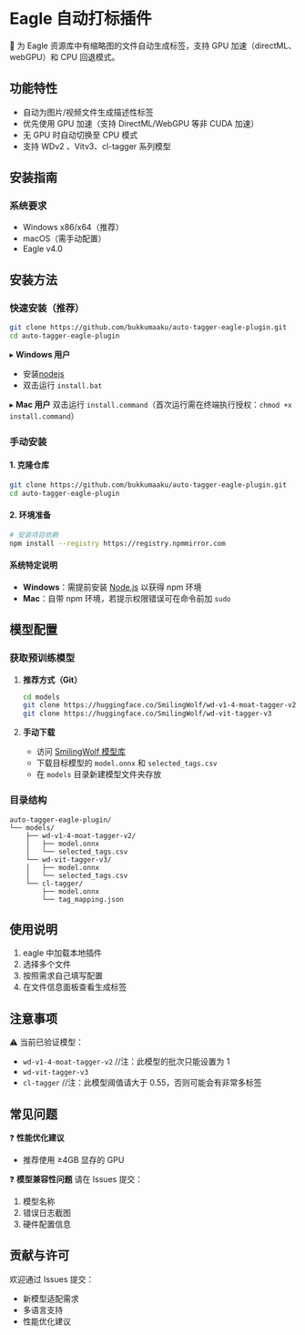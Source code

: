 # Eagle 自动打标插件

📌 为 Eagle 资源库中有缩略图的文件自动生成标签，支持 GPU 加速（directML、webGPU）和 CPU 回退模式。

## 功能特性

-   自动为图片/视频文件生成描述性标签
-   优先使用 GPU 加速（支持 DirectML/WebGPU 等非 CUDA 加速）
-   无 GPU 时自动切换至 CPU 模式
-   支持 WDv2 、Vitv3、cl-tagger 系列模型

## 安装指南

### 系统要求

-   Windows x86/x64（推荐）
-   macOS（需手动配置）
-   Eagle v4.0

## 安装方法

### 快速安装（推荐）

```bash
git clone https://github.com/bukkumaaku/auto-tagger-eagle-plugin.git
cd auto-tagger-eagle-plugin
```

▸ **Windows 用户**

-   安装[nodejs](https://nodejs.org/zh-cn/download)
-   双击运行 `install.bat`

▸ **Mac 用户**
双击运行 `install.command`（首次运行需在终端执行授权：`chmod +x install.command`）

### 手动安装

#### 1. 克隆仓库

```bash
git clone https://github.com/bukkumaaku/auto-tagger-eagle-plugin.git
cd auto-tagger-eagle-plugin
```

#### 2. 环境准备

```bash
# 安装项目依赖
npm install --registry https://registry.npmmirror.com
```

#### 系统特定说明

-   **Windows**：需提前安装 [Node.js](https://nodejs.org) 以获得 npm 环境
-   **Mac**：自带 npm 环境，若提示权限错误可在命令前加 `sudo`

## 模型配置

### 获取预训练模型

1. **推荐方式（Git）**

    ```bash
    cd models
    git clone https://huggingface.co/SmilingWolf/wd-v1-4-moat-tagger-v2
    git clone https://huggingface.co/SmilingWolf/wd-vit-tagger-v3
    ```

2. **手动下载**
    - 访问 [SmilingWolf 模型库](https://huggingface.co/SmilingWolf)
    - 下载目标模型的 `model.onnx` 和 `selected_tags.csv`
    - 在 `models` 目录新建模型文件夹存放

### 目录结构

```
auto-tagger-eagle-plugin/
└── models/
    ├── wd-v1-4-moat-tagger-v2/
    │   ├── model.onnx
    │   └── selected_tags.csv
    └── wd-vit-tagger-v3/
    │   ├── model.onnx
    │   └── selected_tags.csv
    └── cl-tagger/
        ├── model.onnx
        └── tag_mapping.json
```

## 使用说明

1. eagle 中加载本地插件
2. 选择多个文件
3. 按照需求自己填写配置
4. 在文件信息面板查看生成标签

## 注意事项

⚠️ 当前已验证模型：

-   `wd-v1-4-moat-tagger-v2` //注：此模型的批次只能设置为 1
-   `wd-vit-tagger-v3`
-   `cl-tagger` //注：此模型阈值请大于 0.55，否则可能会有非常多标签

## 常见问题

❓ **性能优化建议**

-   推荐使用 ≥4GB 显存的 GPU

❓ **模型兼容性问题**
请在 Issues 提交：

1. 模型名称
2. 错误日志截图
3. 硬件配置信息

## 贡献与许可

欢迎通过 Issues 提交：

-   新模型适配需求
-   多语言支持
-   性能优化建议
